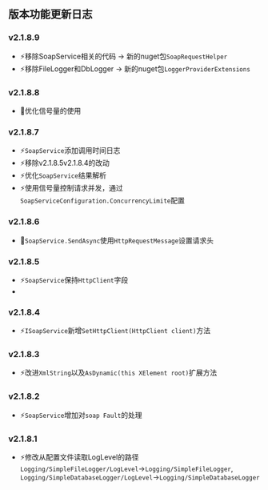 ﻿## 版本功能更新日志

### v2.1.8.9
- ⚡️移除SoapService相关的代码 -> 新的nuget包`SoapRequestHelper`
- ⚡️移除FileLogger和DbLogger -> 新的nuget包`LoggerProviderExtensions`

### v2.1.8.8
- 🐞优化信号量的使用

### v2.1.8.7
- ⚡️`SoapService`添加调用时间日志
- ⚡️移除v2.1.8.5v2.1.8.4的改动
- ⚡️优化`SoapService`结果解析
- ⚡️使用信号量控制请求并发，通过`SoapServiceConfiguration.ConcurrencyLimite`配置

### v2.1.8.6
- 🐞`SoapService.SendAsync`使用`HttpRequestMessage`设置请求头

### v2.1.8.5
- ⚡️`SoapService`保持`HttpClient`字段
- 
### v2.1.8.4
- ⚡️`ISoapService`新增`SetHttpClient(HttpClient client)`方法

### v2.1.8.3
- ⚡️改进`XmlString`以及`AsDynamic(this XElement root)`扩展方法

### v2.1.8.2
- ⚡️`SoapService`增加对`soap Fault`的处理

### v2.1.8.1
- ⚡️修改从配置文件读取LogLevel的路径 `Logging/SimpleFileLogger/LogLevel`->`Logging/SimpleFileLogger`, `Logging/SimpleDatabaseLogger/LogLevel`->`Logging/SimpleDatabaseLogger`

